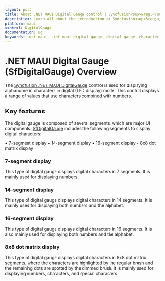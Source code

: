 ```yaml
---
layout: post
title: About .NET MAUI Digital Gauge control | Syncfusion<sup>&reg;</sup>
description: Learn all about the introduction of Syncfusion<sup>&reg;</sup> .NET MAUI Digital Gauge (SfDigitalGauge) control, its elements and more.
platform: maui
control: DigitalGauge
documentation: ug
keywords: .net maui, .net maui digital gauge, digital gauge, character segments, digital character, character types, character display types
---
```

# .NET MAUI Digital Gauge (SfDigitalGauge) Overview

The [Syncfusion .NET MAUI DigitalGauge](https://www.syncfusion.com/maui-controls/maui-digital-gauge) control is used for displaying alphanumeric characters in digital (LED display) mode. This control displays a range of values that use characters combined with numbers.

## Key features

The digital gauge is composed of several segments, which are major UI components. [SfDigitalGauge](https://www.syncfusion.com/maui-controls/maui-digital-gauge) includes the following segments to display digital characters:

•	7-segment display
•	14-segment display
•	16-segment display
•	8x8 dot matrix display

### 7-segment display

This type of digital gauge displays digital characters in 7 segments. It is mainly used for displaying numbers.

### 14-segment display

This type of digital gauge displays digital characters in 14 segments. It is mainly used for displaying both numbers and the alphabet.

### 16-segment display

This type of digital gauge displays digital characters in 16 segments. It is also mainly used for displaying both numbers and the alphabet.

### 8x8 dot matrix display

This type of digital gauge displays digital characters in 8x8 dot matrix segments, where the characters are highlighted by the regular brush and the remaining dots are spotted by the dimmed brush. It is mainly used for displaying numbers, characters, and special characters.
